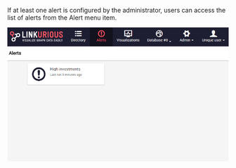 
If at least one alert is configured by the administrator, users can 
access the list of alerts from the Alert menu item.

![](alert-dashboard-list.png)
